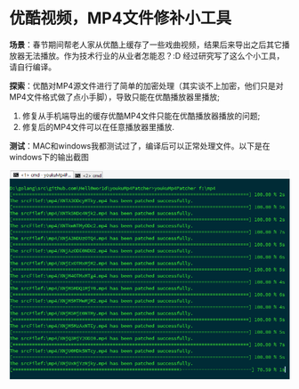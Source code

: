 # 优酷视频，MP4文件修补小工具

**场景**：春节期间帮老人家从优酷上缓存了一些戏曲视频，结果后来导出之后其它播放器无法播放。作为技术行业的从业者怎能忍？:D 经过研究写了这么个小工具，请自行编译。

**探索**：优酷对MP4源文件进行了简单的加密处理（其实谈不上加密，他们只是对MP4文件格式做了点小手脚），导致只能在优酷播放器里播放;

1. 修复从手机端导出的缓存优酷MP4文件只能在优酷播放器播放的问题; 
2. 修复后的MP4文件可以在任意播放器里播放.

**测试**：MAC和windows我都测试过了，编译后可以正常处理文件。以下是在windows下的输出截图

![demo](https://github.com/Hell0wor1d/youkuMP4Patcher/blob/master/demo.png?raw=true)
